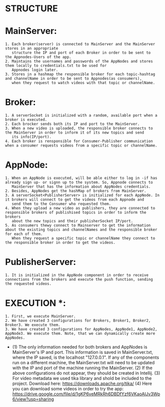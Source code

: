 # STRUCTURE

# MainServer:
	1. Each broker(server) is connected to MainServer and the MainServer stores in an appropriate 
	   structure the IP and port of each Broker in order to be sent to  the Appnodes-Users of the app.
	2. Maintains the usernames and passwords of the AppNodes and stores them locally to credentials.txt to be used for
	   Appnodes login later.
	3. Stores in a hashmap the responsible broker for each topic-hashtag and channelName in order to be sent to Appnodes(as consumers), 
	   when they request to watch videos with that topic or channelName.

# Broker:
	1. A serverSocket is initialized with a random, available port when a broker is executed.
	2. Each brocker sends both its IP and port to the MainServer.
	3. When a new video is uploaded, the responsible broker connects to the MainServer in order to inform it of its new topics and send 
	   its info(IP/port).
	4. Each broker is rensponsible for Consumer-Publisher communication when a consumer requests videos from a specific topic or channelName.

# AppNode:
	1. When an AppNode is executed, will be able either to log in -if has already sign up- or signn up to the system. So, Appnode connects to
	   MainServer that has the information about AppNodes credentials.
	2. Besides, AppNodes get the hashMap of brokers from MainServer.
	3. A serverSocket<PublisherServer> is initialized for each AppNode. In it brokers will connect to get the videos from each Appnode and 
	   send them to the Consumer who requested them.
	4. When they upload a new video as publishers, they are connected to responsible brokers of publishised topics in order to inform the brokers 
	   about the new topics and their publisherSocket IP/port.
	5. As consumers thewy connect to Mainserver to get the information about the existing topics and channelNames and the responsible broker for each of them.
	   When they request a specific topic or channelName they connect to the responsible broker in order to get the videos.

 # PublisherServer:
	1. It is initialized in the AppNode component in order to receive connections from the brokers and execute the push function, sending the requested videos.



# EXECUTION *:
	1. First, we execute MainServer.
	2. We have created 3 configurations for Brokers, Broker1, Broker2, Broker3. We execute them.
	3. We have created 3 configurations for AppNodes, AppNode1, AppNode2, AppNode3. We execute them. Note, that we can dynamically create more AppNodes.

	
* (1) The only information needed for both brokers and AppNodes is MainServer's IP and port. This information is saved in MainServer.txt, where the IP saved, is the localhost "127.0.0.1".
      If any of the components run on a different machine, the MainServer.txt will need to be updated with the IP and port of the machine running the MainServer.
  (2) If the above configurations do not appear, they should be created in Intellij.
  (3) For video metadata we used tika library and shold be included to the project.
      Download here: https://downloads.apache.org/tika/
  (4) Here you can download some videos in order to try the app: https://drive.google.com/file/d/1gKP6veMRkRh6DBDfYzf6VKaoAlJv3Wp6/view?usp=sharing

